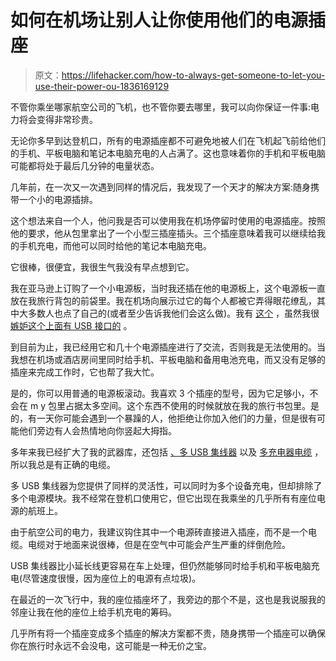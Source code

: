 # 如何在机场让别人让你使用他们的电源插座

> 原文：<https://lifehacker.com/how-to-always-get-someone-to-let-you-use-their-power-ou-1836169129>

不管你乘坐哪家航空公司的飞机，也不管你要去哪里，我可以向你保证一件事:电力将会变得非常珍贵。



无论你多早到达登机口，所有的电源插座都不可避免地被人们在飞机起飞前给他们的手机、平板电脑和笔记本电脑充电的人占满了。这也意味着你的手机和平板电脑可能都将处于最后几分钟的电量状态。

几年前，在一次又一次遇到同样的情况后，我发现了一个天才的解决方案:随身携带一个小的电源插排。

这个想法来自一个人，他问我是否可以使用我在机场停留时使用的电源插座。按照他的要求，他从包里拿出了一个小型三插座插头。三个插座意味着我可以继续给我的手机充电，而他可以同时给他的笔记本电脑充电。

它很棒，很便宜，我很生气我没有早点想到它。

我在亚马逊上订购了一个小电源板，当时我还插在他的电源板上，这个电源板一直放在我旅行背包的前袋里。我在机场向展示过它的每个人都被它弄得眼花缭乱，其中大多数人也点了自己的(或者至少告诉我他们会这么做)。我有 [这个](https://www.amazon.com/gp/product/B06XC2SX81/ref=as_li_qf_asin_il_tl?asc_campaign=InlineText&asc_refurl=https://lifehacker.com/how-to-always-get-someone-to-let-you-use-their-power-ou-1836169129&asc_source=&creative=9325&creativeASIN=B06XC2SX81&ie=UTF8&linkCode=as2&linkId=267d9f976d03ef121ccc7307917eb0dc&tag=kinjalifehackerlink-20) ，虽然我很 [嫉妒这个上面有 USB 接口的](https://www.amazon.com/gp/product/B07D25RSWX/ref=as_li_qf_asin_il_tl?asc_campaign=InlineText&asc_refurl=https://lifehacker.com/how-to-always-get-someone-to-let-you-use-their-power-ou-1836169129&asc_source=&creative=9325&creativeASIN=B07D25RSWX&ie=UTF8&linkCode=as2&linkId=60e64afa29e2ccaf6e5f252763d8e789&tag=kinjalifehackerlink-20) 。

到目前为止，我已经用它和几十个电源插座进行了交流，否则我是无法使用的。当我想在机场或酒店房间里同时给手机、平板电脑和备用电池充电，而又没有足够的插座来完成工作时，它也帮了我大忙。

是的，你可以用普通的电源板滚动。我喜欢 3 个插座的型号，因为它足够小，不会在 m y 包里占据太多空间。这个东西不使用的时候就放在我的旅行书包里。是的，有一天你可能会遇到一个暴躁的人，他拒绝让你加入他们的力量，但是很有可能他们旁边有人会热情地向你竖起大拇指。

多年来我已经扩大了我的武器库，还包括 [、多 USB 集线器](https://www.amazon.com/gp/product/B07DFXBFX4/ref=as_li_qf_asin_il_tl?asc_campaign=InlineText&asc_refurl=https://lifehacker.com/how-to-always-get-someone-to-let-you-use-their-power-ou-1836169129&asc_source=&creative=9325&creativeASIN=B07DFXBFX4&ie=UTF8&linkCode=as2&linkId=841bbc620092efc0f5384c4a3774dff4&tag=kinjalifehackerlink-20) 以及 [多充电器电缆](https://www.amazon.com/gp/product/B01DK13VZ6/ref=as_li_qf_asin_il_tl?asc_campaign=InlineText&asc_refurl=https://lifehacker.com/how-to-always-get-someone-to-let-you-use-their-power-ou-1836169129&asc_source=&creative=9325&creativeASIN=B01DK13VZ6&ie=UTF8&linkCode=as2&linkId=ecf8edfa40e67a46b5b0355b4fc6325e&tag=kinjalifehackerlink-20) ，所以我总是有正确的电缆。

多 USB 集线器为您提供了同样的灵活性，可以同时为多个设备充电，但却排除了多个电源模块。我不经常在登机口使用它，但它出现在我乘坐的几乎所有有座位电源的航班上。

由于航空公司的电力，我建议钩住其中一个电源砖直接进入插座，而不是一个电缆。电缆对于地面来说很棒，但是在空气中可能会产生严重的绊倒危险。

USB 集线器比小延长线更容易在车上处理，但仍然能够同时给手机和平板电脑充电(尽管速度很慢，因为座位上的电源有点垃圾)。

在最近的一次飞行中，我的座位插座坏了，我旁边的那个不是，这也是我说服我的邻座让我在他的座位上给手机充电的筹码。

几乎所有将一个插座变成多个插座的解决方案都不贵，随身携带一个插座可以确保你在旅行时永远不会没电，这可能是一种无价之宝。